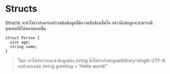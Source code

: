 # Structs

Structs จะทำให้เราสามารถสร้างชนิดข้อมูลที่มีความซับซ้อนขึ้นได้ กล่าวคือข้อมูลจะสามารถมีคุณสมบัติได้หลายแบบขึ้น

```
struct Person {
  uint age;
  string name;
}
```

> โน้ต: เราได้ทำการแนะนำข้อมูลชนิด string ซึ่งใช้สำหรับข้อมูลarbitrary-length UTF-8 ยกตัวอย่างเช่น string greeting = “Hello world!”